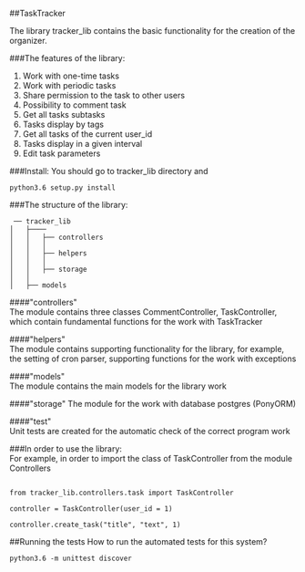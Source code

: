 ##TaskTracker

The library tracker_lib contains the basic functionality for the creation of the organizer.

###The features of the library:
1. Work with one-time tasks
3. Work with periodic tasks
4. Share permission to the task to other users
5. Possibility to comment task
6. Get all tasks subtasks
7. Tasks display by tags
8. Get all tasks of the current user_id
9. Tasks display in a given interval
10. Edit task parameters

###Install:
You should go to tracker_lib directory and 
```
python3.6 setup.py install
```

###The structure of the library:
```
 ── tracker_lib
│   ├────
│   │   ├── controllers
│   │   │  
│   │   ├── helpers
│   │   │
│   │   ├── storage
│   │     
│   ├── models
``` 


####"controllers"  
The module contains three classes CommentController, TaskController, which contain fundamental functions for the work
with TaskTracker
  
####"helpers"  
The module contains supporting functionality for the library, for example, the setting of cron parser, supporting 
functions for the work with exceptions

####"models"  
The module contains the main models for the library work
  
####"storage"
The module for the work with database postgres (PonyORM)
  
####"test"  
Unit tests are created for the automatic check of the correct program work
  

###In order to use the library:  
For example, in order to import the class of TaskController from the module Controllers
```

from tracker_lib.controllers.task import TaskController

controller = TaskController(user_id = 1)

controller.create_task("title", "text", 1)

``` 
 
##Running the tests
How to run the automated tests for this system?
```
python3.6 -m unittest discover

```
